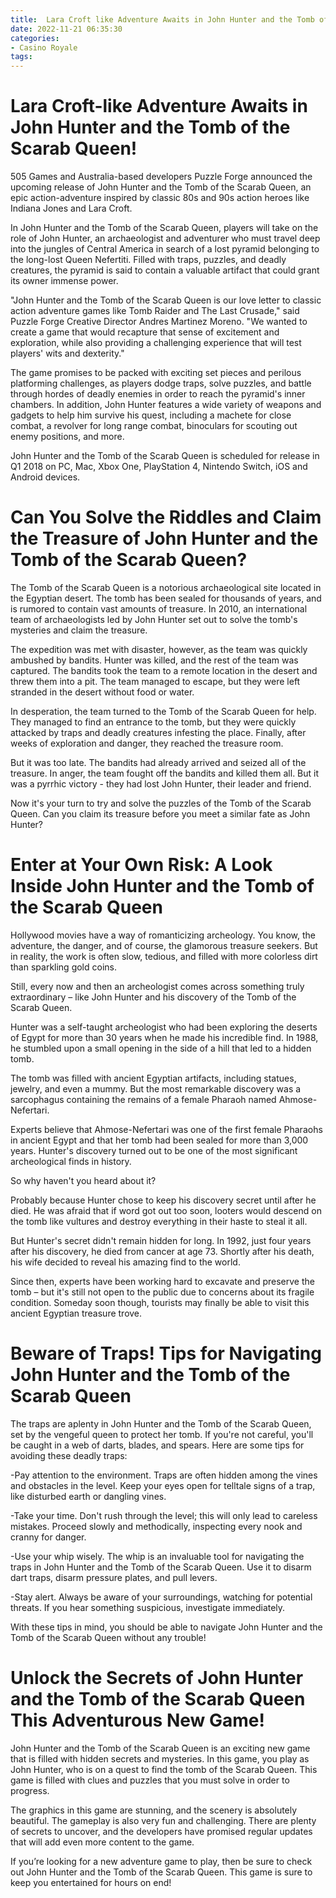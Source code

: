 ```yaml
---
title:  Lara Croft like Adventure Awaits in John Hunter and the Tomb of the Scarab Queen!
date: 2022-11-21 06:35:30
categories:
- Casino Royale
tags:
---
```



#   Lara Croft-like Adventure Awaits in John Hunter and the Tomb of the Scarab Queen!

 505 Games and Australia-based developers Puzzle Forge announced the upcoming release of John Hunter and the Tomb of the Scarab Queen, an epic action-adventure inspired by classic 80s and 90s action heroes like Indiana Jones and Lara Croft.

In John Hunter and the Tomb of the Scarab Queen, players will take on the role of John Hunter, an archaeologist and adventurer who must travel deep into the jungles of Central America in search of a lost pyramid belonging to the long-lost Queen Nefertiti. Filled with traps, puzzles, and deadly creatures, the pyramid is said to contain a valuable artifact that could grant its owner immense power.

"John Hunter and the Tomb of the Scarab Queen is our love letter to classic action adventure games like Tomb Raider and The Last Crusade," said Puzzle Forge Creative Director Andres Martinez Moreno. "We wanted to create a game that would recapture that sense of excitement and exploration, while also providing a challenging experience that will test players' wits and dexterity."

The game promises to be packed with exciting set pieces and perilous platforming challenges, as players dodge traps, solve puzzles, and battle through hordes of deadly enemies in order to reach the pyramid's inner chambers. In addition, John Hunter features a wide variety of weapons and gadgets to help him survive his quest, including a machete for close combat, a revolver for long range combat, binoculars for scouting out enemy positions, and more.

John Hunter and the Tomb of the Scarab Queen is scheduled for release in Q1 2018 on PC, Mac, Xbox One, PlayStation 4, Nintendo Switch, iOS and Android devices.

#  Can You Solve the Riddles and Claim the Treasure of John Hunter and the Tomb of the Scarab Queen?

The Tomb of the Scarab Queen is a notorious archaeological site located in the Egyptian desert. The tomb has been sealed for thousands of years, and is rumored to contain vast amounts of treasure. In 2010, an international team of archaeologists led by John Hunter set out to solve the tomb's mysteries and claim the treasure.

The expedition was met with disaster, however, as the team was quickly ambushed by bandits. Hunter was killed, and the rest of the team was captured. The bandits took the team to a remote location in the desert and threw them into a pit. The team managed to escape, but they were left stranded in the desert without food or water.

In desperation, the team turned to the Tomb of the Scarab Queen for help. They managed to find an entrance to the tomb, but they were quickly attacked by traps and deadly creatures infesting the place. Finally, after weeks of exploration and danger, they reached the treasure room.

But it was too late. The bandits had already arrived and seized all of the treasure. In anger, the team fought off the bandits and killed them all. But it was a pyrrhic victory - they had lost John Hunter, their leader and friend.

Now it's your turn to try and solve the puzzles of the Tomb of the Scarab Queen. Can you claim its treasure before you meet a similar fate as John Hunter?

#  Enter at Your Own Risk: A Look Inside John Hunter and the Tomb of the Scarab Queen

Hollywood movies have a way of romanticizing archeology. You know, the adventure, the danger, and of course, the glamorous treasure seekers. But in reality, the work is often slow, tedious, and filled with more colorless dirt than sparkling gold coins.

Still, every now and then an archeologist comes across something truly extraordinary – like John Hunter and his discovery of the Tomb of the Scarab Queen.

Hunter was a self-taught archeologist who had been exploring the deserts of Egypt for more than 30 years when he made his incredible find. In 1988, he stumbled upon a small opening in the side of a hill that led to a hidden tomb.

The tomb was filled with ancient Egyptian artifacts, including statues, jewelry, and even a mummy. But the most remarkable discovery was a sarcophagus containing the remains of a female Pharaoh named Ahmose-Nefertari.

Experts believe that Ahmose-Nefertari was one of the first female Pharaohs in ancient Egypt and that her tomb had been sealed for more than 3,000 years. Hunter's discovery turned out to be one of the most significant archeological finds in history.

So why haven't you heard about it?

Probably because Hunter chose to keep his discovery secret until after he died. He was afraid that if word got out too soon, looters would descend on the tomb like vultures and destroy everything in their haste to steal it all.

But Hunter's secret didn't remain hidden for long. In 1992, just four years after his discovery, he died from cancer at age 73. Shortly after his death, his wife decided to reveal his amazing find to the world.

Since then, experts have been working hard to excavate and preserve the tomb – but it's still not open to the public due to concerns about its fragile condition. Someday soon though, tourists may finally be able to visit this ancient Egyptian treasure trove.

#  Beware of Traps! Tips for Navigating John Hunter and the Tomb of the Scarab Queen

The traps are aplenty in John Hunter and the Tomb of the Scarab Queen, set by the vengeful queen to protect her tomb. If you're not careful, you'll be caught in a web of darts, blades, and spears. Here are some tips for avoiding these deadly traps:

-Pay attention to the environment. Traps are often hidden among the vines and obstacles in the level. Keep your eyes open for telltale signs of a trap, like disturbed earth or dangling vines.

-Take your time. Don't rush through the level; this will only lead to careless mistakes. Proceed slowly and methodically, inspecting every nook and cranny for danger.

-Use your whip wisely. The whip is an invaluable tool for navigating the traps in John Hunter and the Tomb of the Scarab Queen. Use it to disarm dart traps, disarm pressure plates, and pull levers.

-Stay alert. Always be aware of your surroundings, watching for potential threats. If you hear something suspicious, investigate immediately.

With these tips in mind, you should be able to navigate John Hunter and the Tomb of the Scarab Queen without any trouble!

#  Unlock the Secrets of John Hunter and the Tomb of the Scarab Queen This Adventurous New Game!

John Hunter and the Tomb of the Scarab Queen is an exciting new game that is filled with hidden secrets and mysteries. In this game, you play as John Hunter, who is on a quest to find the tomb of the Scarab Queen. This game is filled with clues and puzzles that you must solve in order to progress.

The graphics in this game are stunning, and the scenery is absolutely beautiful. The gameplay is also very fun and challenging. There are plenty of secrets to uncover, and the developers have promised regular updates that will add even more content to the game.

If you’re looking for a new adventure game to play, then be sure to check out John Hunter and the Tomb of the Scarab Queen. This game is sure to keep you entertained for hours on end!